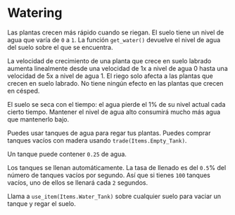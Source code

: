 # Watering
Las plantas crecen más rápido cuando se riegan. El suelo tiene un nivel de agua que varía de `0` a `1`.
La función `get_water()` devuelve el nivel de agua del suelo sobre el que se encuentra.

La velocidad de crecimiento de una planta que crece en suelo labrado aumenta linealmente desde una velocidad de 1x a nivel de agua 0 hasta una velocidad de 5x a nivel de agua 1.
El riego solo afecta a las plantas que crecen en suelo labrado. No tiene ningún efecto en las plantas que crecen en césped.

El suelo se seca con el tiempo: el agua pierde el 1% de su nivel actual cada cierto tiempo. Mantener el nivel de agua alto consumirá mucho más agua que mantenerlo bajo.

Puedes usar tanques de agua para regar tus plantas. Puedes comprar tanques vacíos con madera usando `trade(Items.Empty_Tank)`.

Un tanque puede contener `0.25` de agua.

Los tanques se llenan automáticamente. La tasa de llenado es del `0.5`% del número de tanques vacíos por segundo. Así que si tienes `100` tanques vacíos, uno de ellos se llenará cada `2` segundos.

Llama a `use_item(Items.Water_Tank)` sobre cualquier suelo para vaciar un tanque y regar el suelo.
